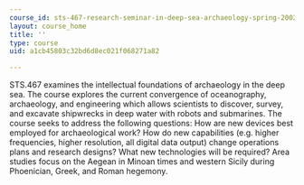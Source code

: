 ```yaml
---
course_id: sts-467-research-seminar-in-deep-sea-archaeology-spring-2002
layout: course_home
title: ''
type: course
uid: a1cb45803c32bd6d8ec021f068271a82

---
```

STS.467 examines the intellectual foundations of archaeology in the deep sea. The course explores the current convergence of oceanography, archaeology, and engineering which allows scientists to discover, survey, and excavate shipwrecks in deep water with robots and submarines. The course seeks to address the following questions: How are new devices best employed for archaeological work? How do new capabilities (e.g. higher frequencies, higher resolution, all digital data output) change operations plans and research designs? What new technologies will be required? Area studies focus on the Aegean in Minoan times and western Sicily during Phoenician, Greek, and Roman hegemony.
